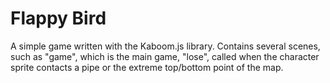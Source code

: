 <h1>Flappy Bird</h1>
<p>A simple game written with the Kaboom.js library. Contains several scenes, such as "game", which is the main game, "lose", called when the character sprite contacts a pipe or the extreme top/bottom point of the map.</p>
